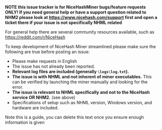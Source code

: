 **NOTE this issue tracker is for NiceHashMiner bugs/feature requests ONLY! If you need general help or have a support question related to NHM2 please look at https://www.nicehash.com/support first and open a ticket there if your issue is not specifically NHML related**

For general help there are several community resources available, such as https://reddit.com/r/NiceHash

To keep development of NiceHash Miner streamlined please make sure the following are true before posting an issue:

- Please make requests in English
- The issue has not already been reported.
- **Relevant log files are included (generally `\logs\log.txt`).**
- **The issue is with NHML and not inherent of miner executables.** This can be verified by launching the miner manually and looking for the error.
- **The issue is relevant to NHML specifically and not to the NiceHash service OR NHM2.** (see above)
- Specifications of setup such as NHML version, Windows version, and hardware are included.

Note this is a guide, you can delete this text once you ensure enough information is given
